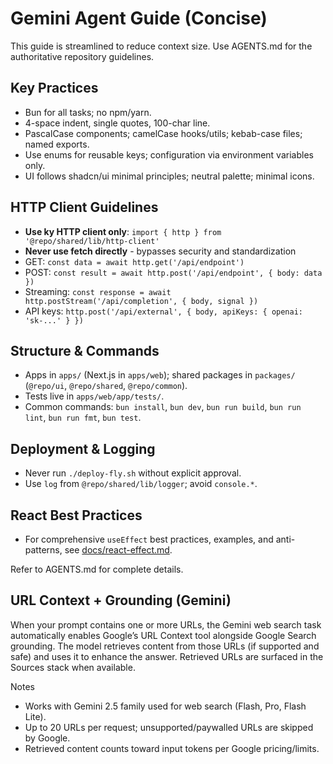 # Gemini Agent Guide (Concise)

This guide is streamlined to reduce context size. Use AGENTS.md for the authoritative repository guidelines.

## Key Practices

- Bun for all tasks; no npm/yarn.
- 4-space indent, single quotes, 100-char line.
- PascalCase components; camelCase hooks/utils; kebab-case files; named exports.
- Use enums for reusable keys; configuration via environment variables only.
- UI follows shadcn/ui minimal principles; neutral palette; minimal icons.

## HTTP Client Guidelines

- **Use ky HTTP client only**: `import { http } from '@repo/shared/lib/http-client'`
- **Never use fetch directly** - bypasses security and standardization
- GET: `const data = await http.get('/api/endpoint')`
- POST: `const result = await http.post('/api/endpoint', { body: data })`
- Streaming: `const response = await http.postStream('/api/completion', { body, signal })`
- API keys: `http.post('/api/external', { body, apiKeys: { openai: 'sk-...' } })`

## Structure & Commands

- Apps in `apps/` (Next.js in `apps/web`); shared packages in `packages/` (`@repo/ui`, `@repo/shared`, `@repo/common`).
- Tests live in `apps/web/app/tests/`.
- Common commands: `bun install`, `bun dev`, `bun run build`, `bun run lint`, `bun run fmt`, `bun test`.

## Deployment & Logging

- Never run `./deploy-fly.sh` without explicit approval.
- Use `log` from `@repo/shared/lib/logger`; avoid `console.*`.

## React Best Practices

- For comprehensive `useEffect` best practices, examples, and anti-patterns, see [docs/react-effect.md](./docs/react-effect.md).

Refer to AGENTS.md for complete details.

## URL Context + Grounding (Gemini)

When your prompt contains one or more URLs, the Gemini web search task automatically enables Google’s URL Context tool alongside Google Search grounding. The model retrieves content from those URLs (if supported and safe) and uses it to enhance the answer. Retrieved URLs are surfaced in the Sources stack when available.

Notes
- Works with Gemini 2.5 family used for web search (Flash, Pro, Flash Lite).
- Up to 20 URLs per request; unsupported/paywalled URLs are skipped by Google.
- Retrieved content counts toward input tokens per Google pricing/limits.
